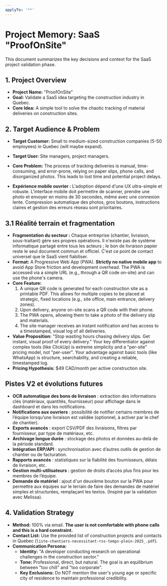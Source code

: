 ```yaml
---
applyTo: '**'
---
```

# Project Memory: SaaS "ProofOnSite"

This document summarizes the key decisions and context for the SaaS project validation phase.

## 1. Project Overview
- **Project Name:** "ProofOnSite"
- **Goal:** Validate a SaaS idea targeting the construction industry in Quebec.
- **Core Idea:** A simple tool to solve the chaotic tracking of material deliveries on construction sites.

## 2. Target Audience & Problem
- **Target Customer:** Small to medium-sized construction companies (5-50 employees) in Quebec (will maybe expand).
- **Target User:** Site managers, project managers.
- **Core Problem:** The process of tracking deliveries is manual, time-consuming, and error-prone, relying on paper slips, phone calls, and disorganized photos. This leads to lost time and potential project delays.

- **Expérience mobile ouvrier :** L'adoption dépend d'une UX ultra-simple et robuste. L'interface mobile doit permettre de scanner, prendre une photo et envoyer en moins de 30 secondes, même avec une connexion lente. Compression automatique des photos, gros boutons, instructions claires et gestion des erreurs réseau sont prioritaires.
## 3.1 Réalité terrain et fragmentation

- **Fragmentation du secteur :** Chaque entreprise (chantier, livraison, sous-traitant) gère ses propres opérations. Il n'existe pas de système informatique partagé entre tous les acteurs ; le bon de livraison papier reste le seul document commun et officiel. C'est ce point de contact universel que le SaaS vient fiabiliser.
- **Format:** A Progressive Web App (PWA). **Strictly no native mobile app** to avoid App Store friction and development overhead. The PWA is accessed via a simple URL (e.g., through a QR code on-site) and can use the phone's camera.
- **Core Feature:**
    1. A unique QR code is generated for each construction site as a printable PDF. This allows for multiple copies to be placed at strategic, fixed locations (e.g., site office, main entrance, delivery zones).
    2. Upon delivery, anyone on-site scans a QR code with their phone.
    3. The PWA opens, allowing them to take a photo of the delivery slip and materials.
    4. The site manager receives an instant notification and has access to a timestamped, visual log of all deliveries.
- **Value Proposition:** "Stop wasting hours chasing delivery slips. Get instant, visual proof of every delivery." Your key differentiator against complex tools (like ClickUp) is extreme simplicity and a "per-site" pricing model, not "per-user". Your advantage against basic tools (like WhatsApp) is structure, searchability, and creating a reliable, timestamped log.
- **Pricing Hypothesis:** $49 CAD/month per active construction site.

## Pistes V2 et évolutions futures
- **OCR automatique des bons de livraison** : extraction des informations clés (matériaux, quantités, fournisseur) pour affichage dans le dashboard et dans les notifications.
- **Notifications aux ouvriers** : possibilité de notifier certains membres de l’équipe lorsqu’une livraison est validée (optionnel, à activer par le chef de chantier).
- **Exports avancés** : export CSV/PDF des livraisons, filtres par fournisseur, par type de matériaux, etc.
- **Archivage longue durée** : stockage des photos et données au-delà de la période standard.
- **Intégration ERP/API** : synchronisation avec d’autres outils de gestion de chantier ou de facturation.
- **Rapports avancés** : statistiques sur la fiabilité des fournisseurs, délais de livraison, etc.
- **Gestion multi-utilisateurs** : gestion de droits d’accès plus fins pour les membres de l’équipe.
- **Demande de matériel** : ajout d'un deuxième bouton sur la PWA pour permettre aux équipes sur le terrain de faire des demandes de matériel simples et structurées, remplaçant les textos. (Inspiré par la validation avec Melissa).

## 4. Validation Strategy
- **Method:** 100% via email. **The user is not comfortable with phone calls and this is a hard constraint.**
- **Contact List:** Use the provided list of construction projects and contacts in Quebec (`liste-chantiers-necessitant-rss-temps-plein-2025_.pdf`).
- **Communication Persona:**
    - **Identity:** "A developer conducting research on operational challenges in the construction sector."
    - **Tone:** Professional, direct, but natural. The goal is an equilibrium between "too chill" and "too corporate".
    - **Key Exclusions:** Do NOT mention the user's young age or specific city of residence to maintain professional credibility.
